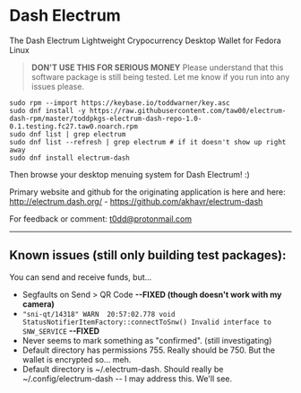 # Dash Electrum
The Dash Electrum Lightweight Crypocurrency Desktop Wallet for Fedora Linux

> **DON'T USE THIS FOR SERIOUS MONEY**
> Please understand that this software package is still being tested. Let me know if you
run into any issues please.

```
sudo rpm --import https://keybase.io/toddwarner/key.asc
sudo dnf install -y https://raw.githubusercontent.com/taw00/electrum-dash-rpm/master/toddpkgs-electrum-dash-repo-1.0-0.1.testing.fc27.taw0.noarch.rpm
sudo dnf list | grep electrum
sudo dnf list --refresh | grep electrum # if it doesn't show up right away
sudo dnf install electrum-dash
```

Then browse your desktop menuing system for Dash Electrum! :)

Primary website and github for the originating application is here and here: <http://electrum.dash.org/> - <https://github.com/akhavr/electrum-dash>

For feedback or comment: <t0dd@protonmail.com>

---

## Known issues (still only building test packages):

You can send and receive funds, but...

* Segfaults on Send > QR Code **--FIXED (though doesn't work with my camera)**
* ```"sni-qt/14318" WARN  20:57:02.778 void StatusNotifierItemFactory::connectToSnw() Invalid interface to SNW_SERVICE``` **--FIXED**
* Never seems to mark something as "confirmed". (still investigating)
* Default directory has permissions 755. Really should be 750. But the wallet is encrypted so... meh.
* Default directory is ~/.electrum-dash. Should really be ~/.config/electrum-dash -- I may address this. We'll see.

